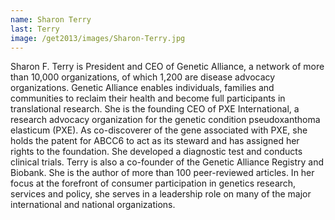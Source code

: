 ```yaml
---
name: Sharon Terry
last: Terry
image: /get2013/images/Sharon-Terry.jpg
---
```


Sharon F. Terry is President and CEO of Genetic Alliance, a network of more than 10,000 organizations, of which 1,200 are disease advocacy organizations. Genetic Alliance enables individuals, families and communities to reclaim their health and become full participants in translational research. She is the founding CEO of PXE International, a research advocacy organization for the genetic condition pseudoxanthoma elasticum (PXE). As co-discoverer of the gene associated with PXE, she holds the patent for ABCC6 to act as its steward and has assigned her rights to the foundation. She developed a diagnostic test and conducts clinical trials. Terry is also a co-founder of the Genetic Alliance Registry and Biobank. She is the author of more than 100 peer-reviewed articles. In her focus at the forefront of consumer participation in genetics research, services and policy, she serves in a leadership role on many of the major international and national organizations.
